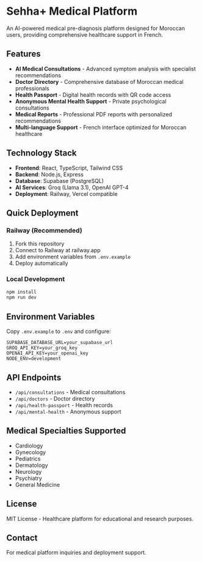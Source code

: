 # Sehha+ Medical Platform

An AI-powered medical pre-diagnosis platform designed for Moroccan users, providing comprehensive healthcare support in French.

## Features

- **AI Medical Consultations** - Advanced symptom analysis with specialist recommendations
- **Doctor Directory** - Comprehensive database of Moroccan medical professionals
- **Health Passport** - Digital health records with QR code access
- **Anonymous Mental Health Support** - Private psychological consultations
- **Medical Reports** - Professional PDF reports with personalized recommendations
- **Multi-language Support** - French interface optimized for Moroccan healthcare

## Technology Stack

- **Frontend**: React, TypeScript, Tailwind CSS
- **Backend**: Node.js, Express
- **Database**: Supabase (PostgreSQL)
- **AI Services**: Groq (Llama 3.1), OpenAI GPT-4
- **Deployment**: Railway, Vercel compatible

## Quick Deployment

### Railway (Recommended)
1. Fork this repository
2. Connect to Railway at railway.app
3. Add environment variables from `.env.example`
4. Deploy automatically

### Local Development
```bash
npm install
npm run dev
```

## Environment Variables

Copy `.env.example` to `.env` and configure:

```env
SUPABASE_DATABASE_URL=your_supabase_url
GROQ_API_KEY=your_groq_key
OPENAI_API_KEY=your_openai_key
NODE_ENV=development
```

## API Endpoints

- `/api/consultations` - Medical consultations
- `/api/doctors` - Doctor directory
- `/api/health-passport` - Health records
- `/api/mental-health` - Anonymous support

## Medical Specialties Supported

- Cardiology
- Gynecology
- Pediatrics
- Dermatology
- Neurology
- Psychiatry
- General Medicine

## License

MIT License - Healthcare platform for educational and research purposes.

## Contact

For medical platform inquiries and deployment support.